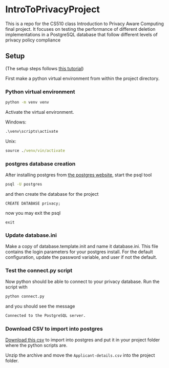# IntroToPrivacyProject

This is a repo for the CS510 class Introduction to Privacy Aware Computing final project. It focuses on testing the performance of different deletion implementations in a PostgreSQL database that follow different levels of privacy policy compliance

## Setup

(The setup steps follows [this tutorial](https://www.postgresqltutorial.com/postgresql-python/connect/))

First make a python virtual environment from within the project directory.

### Python virtual environment

```cmd
python -m venv venv
```

Activate the virtual environment.

Windows:

```cmd
.\venv\scripts\activate
```

Unix:

```cmd
source ./venv/vin/activate
```

### postgres database creation

After installing postgres from [the postgres website](https://www.postgresql.org/download/), start the psql tool

```cmd
psql -U postgres
```

and then create the database for the project

```psql
CREATE DATABASE privacy;
```

now you may exit the psql

```psql
exit
```

### Update database.ini

Make a copy of database.template.init and name it database.ini. This file contains the login parameters for your postgres install. For the default configuration, update the password variable, and user if not the default.

### Test the connect.py script

Now python should be able to connect to your privacy database. Run the script with

```cmd
python connect.py
```

and you should see the message

```cmd
Connected to the PostgreSQL server.
```

### Download CSV to import into postgres

[Download this csv](https://www.kaggle.com/datasets/yaminh/applicant-details-for-loan-approve) to import into postgres and put it in your project folder where the python scripts are.

Unzip the archive and move the `Applicant-details.csv` into the project folder.
